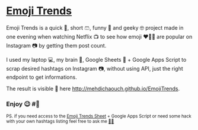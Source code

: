 # [Emoji Trends](http://mehdichaouch.github.io/emojitrends)

Emoji Trends is a quick 🌠, short 🩳, funny 🎉 and geeky 🤓 project made in one evening when watching Netflix 📺 to see how emoji ❤️🎃😂 are popular on Instagram 📷 by getting them post count.

I used my laptop 💻, my brain 🧠, Google Sheets 📄 + Google Apps Script to scrap desired hashtags on Instagram 📷, without using API, just the right endpoint to get informations.

The result is visible 👀 here http://mehdichaouch.github.io/EmojiTrends.

### Enjoy 😉  #🍿


<sub>PS. if you need access to the [Emoji Trends Sheet](https://docs.google.com/spreadsheets/d/1zGY4ksnogjlkTaoATt_FDviDS0Y5m6GhgVNGghYI-AA/view) + Google Apps Script or need some hack with your own hashtags listing feel free to ask me [📧](https://github.com/mehdichaouch/emojitrends/issues)[💬](https://twitter.com/MehdiChch)</sub>
